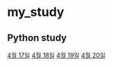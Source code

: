 # my_study
## Python study
[4월 17일](20230417.md)
[4월 18일](20230418.md)
[4월 19일](20230419.md)
[4월 20일](20230419.md)
